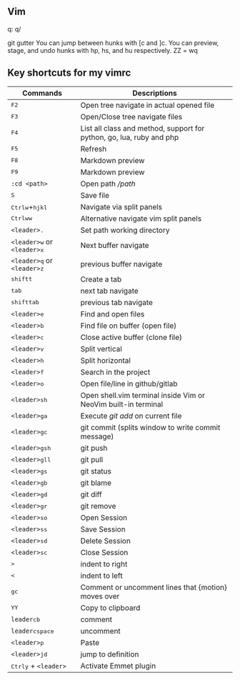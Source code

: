 ## Vim
q:
q/

git gutter
You can jump between hunks with [c and ]c. You can preview, stage, and undo hunks with <leader>hp, <leader>hs, and <leader>hu respectively.
ZZ = wq

## Key shortcuts for my vimrc

Commands | Descriptions
-------- | ------------
<kbd>F2</kbd>  | Open tree navigate in actual opened file
<kbd>F3</kbd>  | Open/Close tree navigate files
<kbd>F4</kbd> | List all class and method, support for python, go, lua, ruby and php
<kbd>F5</kbd> | Refresh
<kbd>F8</kbd> | Markdown preview
<kbd>F9</kbd> | Markdown preview
`:cd <path>` | Open path */path*
<kbd>S</kbd> | Save file
<kbd>Ctrl</kbd><kbd>w</kbd>+<kbd>h</kbd><kbd>j</kbd><kbd>k</kbd><kbd>l</kbd> | Navigate via split panels
<kbd>Ctrl</kbd><kbd>w</kbd><kbd>w</kbd> | Alternative navigate vim split panels
`<leader>`<kbd>.</kbd> | Set path working directory
`<leader>`<kbd>w</kbd> or `<leader>`<kbd>x</kbd> | Next buffer navigate
`<leader>`<kbd>q</kbd> or `<leader>`<kbd>z</kbd> | previous buffer navigate
<kbd>shift</kbd><kbd>t</kbd> | Create a tab
<kbd>tab</kbd> | next tab navigate
<kbd>shift</kbd><kbd>tab</kbd> | previous tab navigate
`<leader>`<kbd>e</kbd> | Find and open files
`<leader>`<kbd>b</kbd> | Find file on buffer (open file)
`<leader>`<kbd>c</kbd> | Close active buffer (clone file)
`<leader>`<kbd>v</kbd> | Split vertical
`<leader>`<kbd>h</kbd> | Split horizontal
`<leader>`<kbd>f</kbd> | Search in the project
`<leader>`<kbd>o</kbd> | Open file/line in github/gitlab
`<leader>`<kbd>s</kbd><kbd>h</kbd> | Open shell.vim terminal inside Vim or NeoVim built-in terminal
`<leader>`<kbd>g</kbd><kbd>a</kbd> | Execute *git add* on current file
`<leader>`<kbd>g</kbd><kbd>c</kbd> | git commit (splits window to write commit message)
`<leader>`<kbd>g</kbd><kbd>s</kbd><kbd>h</kbd> | git push
`<leader>`<kbd>g</kbd><kbd>l</kbd><kbd>l</kbd> | git pull
`<leader>`<kbd>g</kbd><kbd>s</kbd> | git status
`<leader>`<kbd>g</kbd><kbd>b</kbd> | git blame
`<leader>`<kbd>g</kbd><kbd>d</kbd> | git diff
`<leader>`<kbd>g</kbd><kbd>r</kbd> | git remove
`<leader>`<kbd>s</kbd><kbd>o</kbd> | Open Session
`<leader>`<kbd>s</kbd><kbd>s</kbd> | Save Session
`<leader>`<kbd>s</kbd><kbd>d</kbd> | Delete Session
`<leader>`<kbd>s</kbd><kbd>c</kbd> | Close Session
<kbd>></kbd> | indent to right
<kbd><</kbd> | indent to left
<kbd>g</kbd><kbd>c</kbd> | Comment or uncomment lines that {motion} moves over
<kbd>Y</kbd><kbd>Y</kbd> | Copy to clipboard
`leader`<kbd>cb</kbd> | comment
`leader`<kbd>c</kbd><kbd>space</kbd> | uncomment
`<leader>`<kbd>p</kbd> | Paste
`<leader>`<kbd>j</kbd><kbd>d</kbd> | jump to definition
<kbd>Ctrl</kbd><kbd>y</kbd> + `<leader>` | Activate Emmet plugin
</details>

